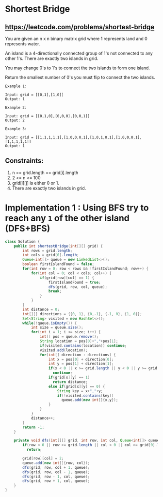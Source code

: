 # Shortest Bridge
## https://leetcode.com/problems/shortest-bridge
You are given an n x n binary matrix grid where 1 represents land and 0 represents water.

An island is a 4-directionally connected group of 1's not connected to any other 1's. There are exactly two islands in grid.

You may change 0's to 1's to connect the two islands to form one island.

Return the smallest number of 0's you must flip to connect the two islands.

```
Example 1:

Input: grid = [[0,1],[1,0]]
Output: 1

Example 2:

Input: grid = [[0,1,0],[0,0,0],[0,0,1]]
Output: 2

Example 3:

Input: grid = [[1,1,1,1,1],[1,0,0,0,1],[1,0,1,0,1],[1,0,0,0,1],[1,1,1,1,1]]
Output: 1
``` 

## Constraints:

1. n == grid.length == grid[i].length
2. 2 <= n <= 100
3. grid[i][j] is either 0 or 1.
4. There are exactly two islands in grid.

# Implementation 1 : Using BFS try to reach any `1` of the other island (DFS+BFS)
```java
class Solution {
    public int shortestBridge(int[][] grid) {
        int rows = grid.length;
        int cols = grid[0].length;
        Queue<int[]> queue = new LinkedList<>();
        boolean firstIslandFound = false;
        for(int row = 0; row < rows && !firstIslandFound; row++) {
            for(int col = 0; col < cols; col++) {
                if(grid[row][col] == 1) {
                    firstIslandFound = true;
                    dfs(grid, row, col, queue);
                    break;
                }
            }
        }
        int distance = 0;
        int[][] directions = {{0, 1}, {0,-1}, {-1, 0}, {1, 0}};
        Set<String> visited = new HashSet<>();
        while(!queue.isEmpty()) {
            int size = queue.size();
            for(int i = 1; i <= size; i++) {
                int[] pos = queue.remove();
                String location = pos[0]+","+pos[1];
                if(visited.contains(location)) continue;
                visited.add(location);
                for(int[] direction : directions) {
                    int x = pos[0] + direction[0];
                    int y = pos[1] + direction[1];
                    if(x < 0 || x >= grid.length || y < 0 || y >= grid[0].length)
                      continue;
                    if(grid[x][y] == 1)
                      return distance;  
                    else if(grid[x][y] == 0) {
                        String key = x+","+y;
                        if(!visited.contains(key))
                          queue.add(new int[]{x,y});
                    }    
                }
            }
            distance++;
        }
        return -1;
    }

    private void dfs(int[][] grid, int row, int col, Queue<int[]> queue) {
        if(row < 0 || row >= grid.length || col < 0 || col >= grid[0].length || grid[row][col] != 1)
          return;

        grid[row][col] = 2;
        queue.add(new int[]{row, col});
        dfs(grid, row, col + 1, queue);
        dfs(grid, row, col - 1, queue);
        dfs(grid, row - 1, col, queue);
        dfs(grid, row + 1, col, queue);  
    }
}
```

